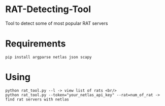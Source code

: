 # RAT-Detecting-Tool

Tool to detect some of most popular RAT servers

# Requirements
```
pip install argparse netlas json scapy
```

# Using
```
python rat_tool.py --l -> view list of rats <br/>
python rat_tool.py --token="your_netlas_api_key" --rat=num_of_rat -> find rat servers with netlas
```

